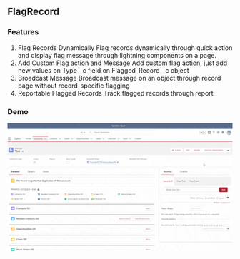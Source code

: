 ## FlagRecord

### Features
1. Flag Records Dynamically
Flag records dynamically through quick action and display flag message through lightning components on a page.
2. Add Custom Flag action and Message
Add custom flag action, just add new values on Type__c field on Flagged_Record__c object
3. Broadcast Message
Broadcast message on an object through record page without record-specific flagging
4. Reportable Flagged Records
Track flagged records through report

### Demo
![](demo.gif)





